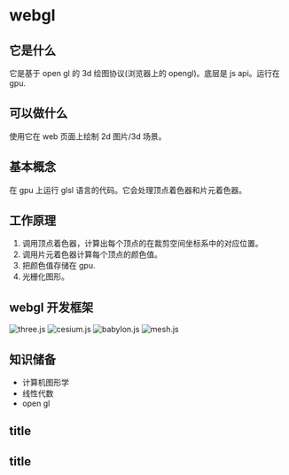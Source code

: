 # webgl

## 它是什么

它是基于 open gl 的 3d 绘图协议(浏览器上的 opengl)。底层是 js api。运行在 gpu.

## 可以做什么

使用它在 web 页面上绘制 2d 图片/3d 场景。

## 基本概念

在 gpu 上运行 glsl 语言的代码。它会处理顶点着色器和片元着色器。

## 工作原理

1. 调用顶点着色器，计算出每个顶点的在裁剪空间坐标系中的对应位置。
2. 调用片元着色器计算每个顶点的颜色值。
3. 把颜色值存储在 gpu.
4. 光栅化图形。

## webgl 开发框架

![three.js]()
![cesium.js]()
![babylon.js]()
![mesh.js]()

## 知识储备

- 计算机图形学
- 线性代数
- open gl

## title

## title
